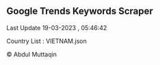 

## Google Trends Keywords Scraper 
 
Last Update 19-03-2023 , 05:46:42

Country List :
VIETNAM.json



© Abdul Muttaqin 
